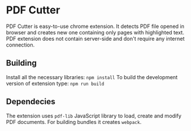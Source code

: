 # PDF Cutter

PDF Cutter is easy-to-use chrome extension. It detects PDF file opened in browser and creates new one containing only pages with highlighted text. PDF extension does not contain server-side and don't require any internet connection. 
## Building
Install all the necessary libraries: 
``
npm install
``
To build the development version of extension type:
``
npm run build
``
## Dependecies
The extension uses `pdf-lib` JavaScript library to load, create and modify PDF documents. For building bundles it creates `webpack`.
